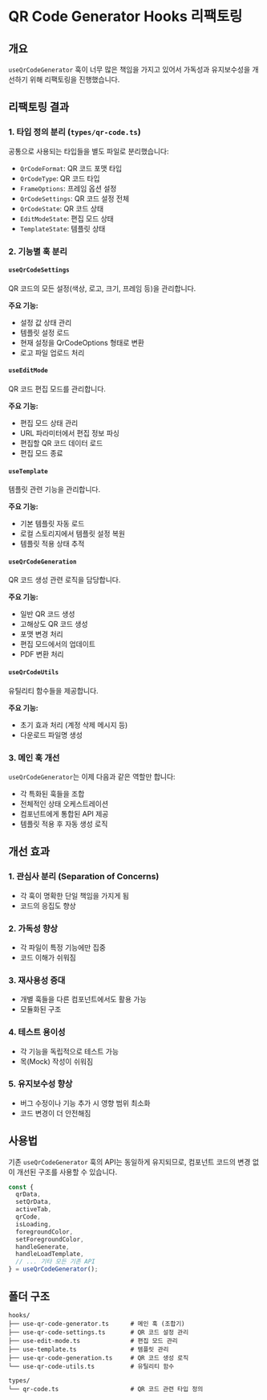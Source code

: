 # QR Code Generator Hooks 리팩토링

## 개요

`useQrCodeGenerator` 훅이 너무 많은 책임을 가지고 있어서 가독성과 유지보수성을 개선하기 위해 리팩토링을 진행했습니다.

## 리팩토링 결과

### 1. 타입 정의 분리 (`types/qr-code.ts`)

공통으로 사용되는 타입들을 별도 파일로 분리했습니다:

- `QrCodeFormat`: QR 코드 포맷 타입
- `QrCodeType`: QR 코드 타입
- `FrameOptions`: 프레임 옵션 설정
- `QrCodeSettings`: QR 코드 설정 전체
- `QrCodeState`: QR 코드 상태
- `EditModeState`: 편집 모드 상태
- `TemplateState`: 템플릿 상태

### 2. 기능별 훅 분리

#### `useQrCodeSettings`

QR 코드의 모든 설정(색상, 로고, 크기, 프레임 등)을 관리합니다.

**주요 기능:**

- 설정 값 상태 관리
- 템플릿 설정 로드
- 현재 설정을 QrCodeOptions 형태로 변환
- 로고 파일 업로드 처리

#### `useEditMode`

QR 코드 편집 모드를 관리합니다.

**주요 기능:**

- 편집 모드 상태 관리
- URL 파라미터에서 편집 정보 파싱
- 편집할 QR 코드 데이터 로드
- 편집 모드 종료

#### `useTemplate`

템플릿 관련 기능을 관리합니다.

**주요 기능:**

- 기본 템플릿 자동 로드
- 로컬 스토리지에서 템플릿 설정 복원
- 템플릿 적용 상태 추적

#### `useQrCodeGeneration`

QR 코드 생성 관련 로직을 담당합니다.

**주요 기능:**

- 일반 QR 코드 생성
- 고해상도 QR 코드 생성
- 포맷 변경 처리
- 편집 모드에서의 업데이트
- PDF 변환 처리

#### `useQrCodeUtils`

유틸리티 함수들을 제공합니다.

**주요 기능:**

- 초기 효과 처리 (계정 삭제 메시지 등)
- 다운로드 파일명 생성

### 3. 메인 훅 개선

`useQrCodeGenerator`는 이제 다음과 같은 역할만 합니다:

- 각 특화된 훅들을 조합
- 전체적인 상태 오케스트레이션
- 컴포넌트에게 통합된 API 제공
- 템플릿 적용 후 자동 생성 로직

## 개선 효과

### 1. **관심사 분리 (Separation of Concerns)**

- 각 훅이 명확한 단일 책임을 가지게 됨
- 코드의 응집도 향상

### 2. **가독성 향상**

- 각 파일이 특정 기능에만 집중
- 코드 이해가 쉬워짐

### 3. **재사용성 증대**

- 개별 훅들을 다른 컴포넌트에서도 활용 가능
- 모듈화된 구조

### 4. **테스트 용이성**

- 각 기능을 독립적으로 테스트 가능
- 목(Mock) 작성이 쉬워짐

### 5. **유지보수성 향상**

- 버그 수정이나 기능 추가 시 영향 범위 최소화
- 코드 변경이 더 안전해짐

## 사용법

기존 `useQrCodeGenerator` 훅의 API는 동일하게 유지되므로, 컴포넌트 코드의 변경 없이 개선된 구조를 사용할 수 있습니다.

```typescript
const {
  qrData,
  setQrData,
  activeTab,
  qrCode,
  isLoading,
  foregroundColor,
  setForegroundColor,
  handleGenerate,
  handleLoadTemplate,
  // ... 기타 모든 기존 API
} = useQrCodeGenerator();
```

## 폴더 구조

```text
hooks/
├── use-qr-code-generator.ts      # 메인 훅 (조합기)
├── use-qr-code-settings.ts       # QR 코드 설정 관리
├── use-edit-mode.ts              # 편집 모드 관리
├── use-template.ts               # 템플릿 관리
├── use-qr-code-generation.ts     # QR 코드 생성 로직
└── use-qr-code-utils.ts          # 유틸리티 함수

types/
└── qr-code.ts                    # QR 코드 관련 타입 정의
```
